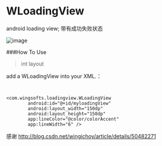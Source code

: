# WLoadingView
android loading view;
带有成功失败状态


![image](https://github.com/githubwing/LoadingView/raw/master/preview.gif)

###How To Use


>int layout
<p>add a WLoadingView into your XML.：</p>

<pre>
<code>

&lt;com.wingsofts.loadingview.WLoadingView
        android:id="@+id/myloadingView"
        android:layout_width="150dp"
        android:layout_height="150dp"
        app:lineColor="@color/colorAccent"
        app:lineWidth="6" /&gt;
</code></pre>

感谢 http://blog.csdn.net/wingichoy/article/details/50482271
